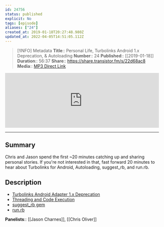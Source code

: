 ```yaml
---
id: 24756
status: published
explicit: No
tags: [episode]
aliases: ["24"]
created_at: 2019-01-18T20:27:48.980Z
updated_at: 2022-04-05T14:51:05.112Z
---
```


> [!INFO] Metadata
> **Title**:: Personal Life, Turbolinks Android 1.x Deprecation, & Autoloading
> **Number**:: 24
> **Published**:: [[2019-01-18]]
> **Duration**:: 56:37
> **Share**:: <https://share.transistor.fm/s/22d68ac8>
> **Media**:: [MP3 Direct Link](https://dts.podtrac.com/redirect.mp3/media.transistor.fm/22d68ac8/2b7bc6b3.mp3)

<iframe width="100%" height="180" frameborder="no" scrolling="no" seamless src="https://share.transistor.fm/e/22d68ac8/dark"></iframe>

---

## Summary

Chris and Jason spend the first ~20 minutes catching up and sharing personal stories. If you're not interested in that, fast forward 20 minutes to hear about Turbolinks for Android, Autoloading, suggest_rb, and run.rb.

## Description

- [Turbolinks Android Adapter 1.x Deprecation](https://github.com/turbolinks/turbolinks-android/wiki/Turbolinks-Android-Adapter-1.x-Deprecation)
- [Threading and Code Execution](https://guides.rubyonrails.org/threading_and_code_execution.html)
- [suggest_rb gem](https://github.com/jbodah/suggest_rb)
- [run.rb](https://runrbio)

**Panelists**:: [[Jason Charnes]], [[Chris Oliver]]
